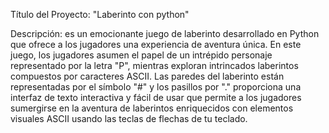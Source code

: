 Título del Proyecto: "Laberinto con python" 

Descripción: es un emocionante juego de laberinto desarrollado en Python que ofrece a los jugadores una experiencia de aventura única. 
En este juego, los jugadores asumen el papel de un intrépido personaje representado por la letra "P", mientras exploran intrincados laberintos compuestos por caracteres ASCII.
Las paredes del laberinto están representadas por el símbolo "#" y los pasillos por "."
proporciona una interfaz de texto interactiva y fácil de usar que permite a los jugadores sumergirse en la aventura de laberintos enriquecidos con elementos visuales ASCII usando las teclas de flechas de tu teclado.


